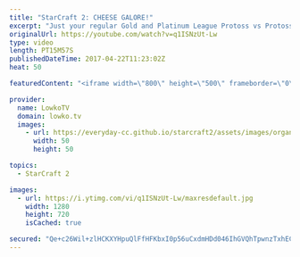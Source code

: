 ```yaml
---
title: "StarCraft 2: CHEESE GALORE!"
excerpt: "Just your regular Gold and Platinum League Protoss vs Protoss. Subscribe for more videos: http://lowko.tv/youtube Zerg vs Protoss misdirection: https://goo.gl/ByS50z  In this video I cast a Protoss versus Protoss. As per usual, one of the players has to Cannon Rush. However, the counter with the Dark"
originalUrl: https://youtube.com/watch?v=q1ISNzUt-Lw
type: video
length: PT15M57S
publishedDateTime: 2017-04-22T11:23:02Z
heat: 50

featuredContent: "<iframe width=\"800\" height=\"500\" frameborder=\"0\" src=\"https://www.youtube.com/embed/q1ISNzUt-Lw\" allow=\"accelerometer; autoplay; encrypted-media; gyroscope; picture-in-picture\" allowfullscreen></iframe>"

provider:
  name: LowkoTV
  domain: lowko.tv
  images:
    - url: https://everyday-cc.github.io/starcraft2/assets/images/organizations/lowko.tv-50x50.jpg
      width: 50
      height: 50

topics:
  - StarCraft 2

images:
  - url: https://i.ytimg.com/vi/q1ISNzUt-Lw/maxresdefault.jpg
    width: 1280
    height: 720
    isCached: true

secured: "Qe+c26Wil+zlHCKXYHpuQlFfHFKbxI0p56uCxdmHDd046IhGVQhTpwnzTxhECL5o0bZJG1OQkeiHrpzy0ENhVEmJM28ZI+SGFB15pPPuK7n66HKWox8Gj8XU76GWyt/Z91rq+HZ3lzf1trvXVzqk0xJyS6zEmTfmY/rq22ff6qs1qT1oRyfAUzvVS9mw57/fBB/cg85IqU+EwM1wuFuZwL1m00bfRvisXniWVHBcG9GNomFy2cGST0hSBOX7gKbk30SLOpPB0wDHxgqnWpl3MF9pkOslhi0rM+EtrdPLOQ3kR1TOiNSLorMg/SUq3pyDlgCU96hKZqF+j1gkFQQyeuHD/kXT5dJtQrM4d8xmVeY5KLOylLNlCHgV7vyBSAAOo/1g/SGt4s2sgczcv60f5ovttsNp8KMygOh84m5Yh4cHVhKs/l7vmfmikqJ6hMVM;aNGVZbsU8bHgci6KtU9XPg=="
---
```


